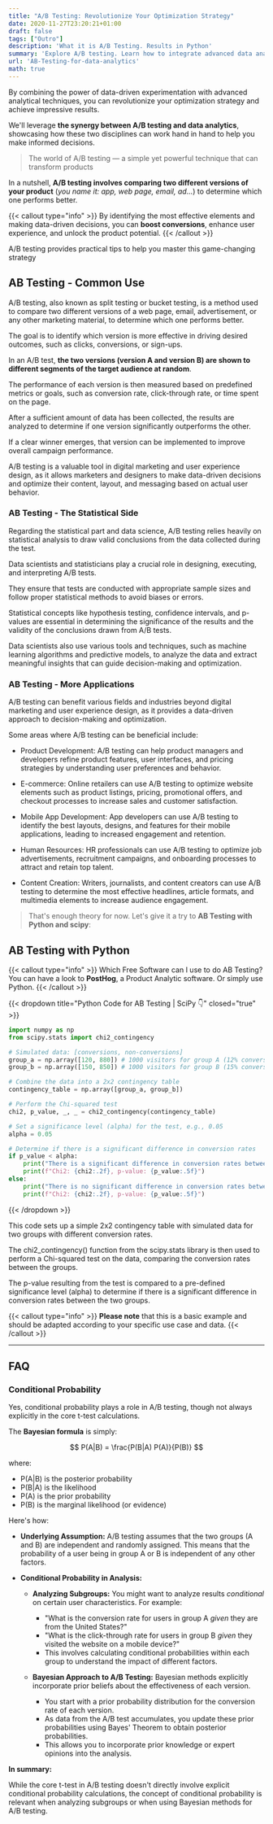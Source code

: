 ```yaml
---
title: "A/B Testing: Revolutionize Your Optimization Strategy"
date: 2020-11-27T23:20:21+01:00
draft: false
tags: ["Outro"]
description: 'What it is A/B Testing. Results in Python'
summary: 'Explore A/B testing. Learn how to integrate advanced data analysis techniques, uncover insights, and make informed decisions that drive conversions.'
url: 'AB-Testing-for-data-analytics'
math: true
---
```


By combining the power of data-driven experimentation with advanced analytical techniques, you can revolutionize your optimization strategy and achieve impressive results.

We'll leverage **the synergy between A/B testing and data analytics**, showcasing how these two disciplines can work hand in hand to help you make informed decisions.

> The world of A/B testing — a simple yet powerful technique that can transform products

In a nutshell, **A/B testing involves comparing two different versions of your product** (*you name it: app, web page, email, ad...*) to determine which one performs better. 

{{< callout type="info" >}}
By identifying the most effective elements and making data-driven decisions, you can **boost conversions**, enhance user experience, and unlock the product potential.
{{< /callout >}}

A/B testing provides practical tips to help you master this game-changing strategy

## AB Testing - Common Use

A/B testing, also known as split testing or bucket testing, is a method used to compare two different versions of a web page, email, advertisement, or any other marketing material, to determine which one performs better.

The goal is to identify which version is more effective in driving desired outcomes, such as clicks, conversions, or sign-ups.

In an A/B test, **the two versions (version A and version B) are shown to different segments of the target audience at random**.

The performance of each version is then measured based on predefined metrics or goals, such as conversion rate, click-through rate, or time spent on the page.

After a sufficient amount of data has been collected, the results are analyzed to determine if one version significantly outperforms the other. 

If a clear winner emerges, that version can be implemented to improve overall campaign performance.

A/B testing is a valuable tool in digital marketing and user experience design, as it allows marketers and designers to make data-driven decisions and optimize their content, layout, and messaging based on actual user behavior.

### AB Testing - The Statistical Side

Regarding the statistical part and data science, A/B testing relies heavily on statistical analysis to draw valid conclusions from the data collected during the test.

Data scientists and statisticians play a crucial role in designing, executing, and interpreting A/B tests.

They ensure that tests are conducted with appropriate sample sizes and follow proper statistical methods to avoid biases or errors.

Statistical concepts like hypothesis testing, confidence intervals, and p-values are essential in determining the significance of the results and the validity of the conclusions drawn from A/B tests.

Data scientists also use various tools and techniques, such as machine learning algorithms and predictive models, to analyze the data and extract meaningful insights that can guide decision-making and optimization.

### AB Testing - More Applications

A/B testing can benefit various fields and industries beyond digital marketing and user experience design, as it provides a data-driven approach to decision-making and optimization.

Some areas where A/B testing can be beneficial include:

* Product Development: A/B testing can help product managers and developers refine product features, user interfaces, and pricing strategies by understanding user preferences and behavior.

* E-commerce: Online retailers can use A/B testing to optimize website elements such as product listings, pricing, promotional offers, and checkout processes to increase sales and customer satisfaction.

* Mobile App Development: App developers can use A/B testing to identify the best layouts, designs, and features for their mobile applications, leading to increased engagement and retention.

* Human Resources: HR professionals can use A/B testing to optimize job advertisements, recruitment campaigns, and onboarding processes to attract and retain top talent.

* Content Creation: Writers, journalists, and content creators can use A/B testing to determine the most effective headlines, article formats, and multimedia elements to increase audience engagement.

> That's enough theory for now. Let's give it a try to **AB Testing with Python and scipy**:


## AB Testing with Python

{{< callout type="info" >}}
Which Free Software can I use to do AB Testing? You can have a look to **PostHog**, a Product Analytic software. Or simply use Python.
{{< /callout >}}


{{< dropdown title="Python Code for AB Testing | SciPy 👇" closed="true" >}}

```py
import numpy as np
from scipy.stats import chi2_contingency

# Simulated data: [conversions, non-conversions]
group_a = np.array([120, 880]) # 1000 visitors for group A (12% conversion rate)
group_b = np.array([150, 850]) # 1000 visitors for group B (15% conversion rate)

# Combine the data into a 2x2 contingency table
contingency_table = np.array([group_a, group_b])

# Perform the Chi-squared test
chi2, p_value, _, _ = chi2_contingency(contingency_table)

# Set a significance level (alpha) for the test, e.g., 0.05
alpha = 0.05

# Determine if there is a significant difference in conversion rates
if p_value < alpha:
    print("There is a significant difference in conversion rates between Group A and Group B.")
    print(f"Chi2: {chi2:.2f}, p-value: {p_value:.5f}")
else:
    print("There is no significant difference in conversion rates between Group A and Group B.")
    print(f"Chi2: {chi2:.2f}, p-value: {p_value:.5f}")
```
{{< /dropdown >}}



This code sets up a simple 2x2 contingency table with simulated data for two groups with different conversion rates.

The chi2_contingency() function from the scipy.stats library is then used to perform a Chi-squared test on the data, comparing the conversion rates between the groups.

The p-value resulting from the test is compared to a pre-defined significance level (alpha) to determine if there is a significant difference in conversion rates between the two groups.



{{< callout type="info" >}}
**Please note** that this is a basic example and should be adapted according to your specific use case and data.
{{< /callout >}}

---

## FAQ

### Conditional Probability

Yes, conditional probability plays a role in A/B testing, though not always explicitly in the core t-test calculations.

The **Bayesian formula** is simply:

$$
P(A|B) = \frac{P(B|A) P(A)}{P(B)}
$$

where:

* P(A|B) is the posterior probability 
* P(B|A) is the likelihood 
* P(A) is the prior probability 
* P(B) is the marginal likelihood (or evidence) 


Here's how:

* **Underlying Assumption:** A/B testing assumes that the two groups (A and B) are independent and randomly assigned. This means that the probability of a user being in group A or B is independent of any other factors. 

* **Conditional Probability in Analysis:**

    * **Analyzing Subgroups:** You might want to analyze results *conditional* on certain user characteristics. For example:
        * "What is the conversion rate for users in group A *given* they are from the United States?" 
        * "What is the click-through rate for users in group B *given* they visited the website on a mobile device?"
        * This involves calculating conditional probabilities within each group to understand the impact of different factors.

    * **Bayesian Approach to A/B Testing:** Bayesian methods explicitly incorporate prior beliefs about the effectiveness of each version. 
        * You start with a prior probability distribution for the conversion rate of each version.
        * As data from the A/B test accumulates, you update these prior probabilities using Bayes' Theorem to obtain posterior probabilities.
        * This allows you to incorporate prior knowledge or expert opinions into the analysis.

**In summary:**

While the core t-test in A/B testing doesn't directly involve explicit conditional probability calculations, the concept of conditional probability is relevant when analyzing subgroups or when using Bayesian methods for A/B testing. 